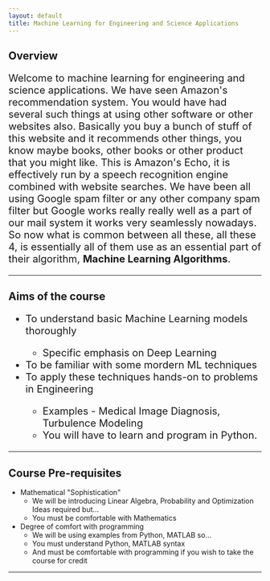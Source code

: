 ```yaml
---
layout: default
title: Machine Learning for Engineering and Science Applications
---
```


## Overview

<p style="font-size: 20px; text-align: justified;"> Welcome to machine learning for engineering and science applications. We have seen Amazon's recommendation system. You would have had several such things at using other software or other websites also. Basically you buy a bunch of stuff of this website and it recommends other things, you know maybe books, other books or other product that you might like. This is Amazon's Echo, it is effectively run by a speech recognition engine combined with website searches. We have been all using Google spam filter or any other company spam filter but Google works really really well as a part of our mail system it works very seamlessly nowadays. So now what is common between all these, all these 4, is essentially all of them use as an essential part of their algorithm, <b>Machine Learning Algorithms</b>.</p>

---

## Aims of the course
<div style="font-size: 20px;">
  <ul>
    <li>To understand basic Machine Learning models thoroughly</li>
    <ul>
  <li>Specific emphasis on Deep Learning</li>
    </ul>
  <li>To be familiar with some mordern ML techniques</li>
    <li>To apply these techniques hands-on to problems in Engineering</li>
    <ul>
  <li>Examples - Medical Image Diagnosis, Turbulence Modeling</li>
  <li>You will have to learn and program in Python.</li>
  </ul>
  </div>
  
---

## Course Pre-requisites
- Mathematical "Sophistication"
  - We will be introducing Linear Algebra, Probability and Optimization Ideas required but...
  - You must be comfortable with Mathematics
- Degree of comfort with programming
  - We will be using examples from Python, MATLAB so...
  - You must understand Python, MATLAB syntax
  - And must be comfortable with programming if you wish to take the course for credit
 
 ---


